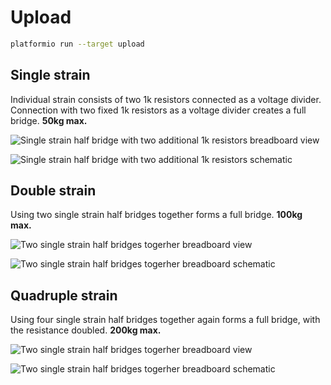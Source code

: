 # Upload

```bash
platformio run --target upload
```

## Single strain

Individual strain consists of two 1k resistors connected as a voltage
divider. Connection with two fixed 1k resistors as a voltage divider
creates a full bridge. **50kg max.**

![Single strain half bridge with two additional 1k resistors
breadboard view](./docs/1-strain_bb.jpg)

![Single strain half bridge with two additional 1k resistors
schematic](./docs/1-strain_schem.jpg)

## Double strain

Using two single strain half bridges together forms a full bridge. **100kg
max.**

![Two single strain half bridges togerher breadboard
view](./docs/2-strain_bb.jpg)

![Two single strain half bridges togerher breadboard
schematic](./docs/2-strain_schem.jpg)

## Quadruple strain

Using four single strain half bridges together again forms a full bridge,
with the resistance doubled. **200kg max.**

![Two single strain half bridges togerher breadboard
view](./docs/4-strain_bb.jpg)

![Two single strain half bridges togerher breadboard
schematic](./docs/4-strain_schem.jpg)
